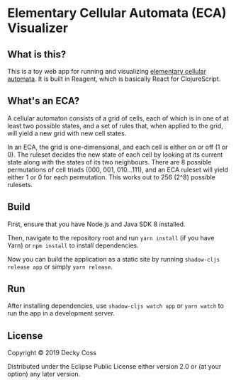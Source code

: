 # Elementary Cellular Automata (ECA) Visualizer

## What is this?

This is a toy web app for running and visualizing [elementary cellular automata](https://en.wikipedia.org/wiki/Elementary_cellular_automaton). It is built in Reagent, which is basically React for ClojureScript.

## What's an ECA?

A cellular automaton consists of a grid of cells, each of which is in one of at least two possible states, and a set of rules that, when applied to the grid, will yield a new grid with new cell states.

In an ECA, the grid is one-dimensional, and each cell is either on or off (1 or 0). The ruleset decides the new state of each cell by looking at its current state along with the states of its two neighbours. There are 8 possible permutations of cell triads (000, 001, 010...111), and an ECA ruleset will yield either 1 or 0 for each permutation. This works out to 256 (2^8) possible rulesets.

## Build

First, ensure that you have Node.js and Java SDK 8 installed.

Then, navigate to the repository root and run `yarn install` (if you have Yarn) or `npm install` to install dependencies.

Now you can build the application as a static site by running `shadow-cljs release app` or simply `yarn release`.

## Run

After installing dependencies, use `shadow-cljs watch app` or `yarn watch` to run the app in a development server.

## License

Copyright © 2019 Decky Coss 

Distributed under the Eclipse Public License either version 2.0 or (at
your option) any later version.

